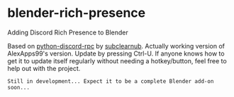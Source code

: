 # blender-rich-presence
Adding Discord Rich Presence to Blender

Based on [python-discord-rpc](https://github.com/suclearnub/python-discord-rpc) by [subclearnub](https://github.com/suclearnub).
Actually working version of AlexApps99's version. Update by pressing Ctrl-U. If anyone knows how to get it to update itself regularly without needing a hotkey/button, feel free to help out with the project.

`Still in development... Expect it to be a complete Blender add-on soon...`
